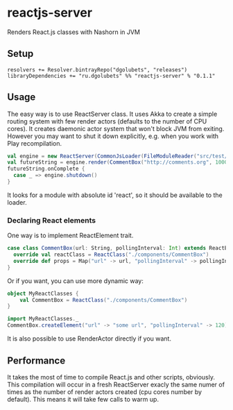 # reactjs-server
Renders React.js classes with Nashorn in JVM

## Setup
```
resolvers += Resolver.bintrayRepo("dgolubets", "releases")
libraryDependencies += "ru.dgolubets" %% "reactjs-server" % "0.1.1"
```

## Usage
The easy way is to use ReactServer class. It uses Akka to create a simple routing system with few render actors (defaults to the number of CPU cores). It creates daemonic actor system that won't block JVM from exiting. However you may want to shut it down explicitly, e.g. when you work with Play recompilation.
```scala
val engine = new ReactServer(CommonJsLoader(FileModuleReader("src/test/javascript/")))
val futureString = engine.render(CommentBox("http://comments.org", 1000))
futureString.onComplete {
  case _ => engine.shutdown()
}
```
It looks for a module with absolute id 'react', so it should be available to the loader.

### Declaring React elements
One way is to implement ReactElement trait.
```scala
case class CommentBox(url: String, pollingInterval: Int) extends ReactElement {
  override val reactClass = ReactClass("./components/CommentBox")
  override def props = Map("url" -> url, "pollingInterval" -> pollingInterval)
}
```

Or if you want, you can use more dynamic way:
```scala
object MyReactClasses {
	val CommentBox = ReactClass("./components/CommentBox")
}

import MyReactClasses._
CommentBox.createElement("url" -> "some url", "pollingInterval" -> 120)
```

It is also possible to use RenderActor directly if you want.

## Performance
It takes the most of time to compile React.js and other scripts, obviously. This compilation will occur in a fresh ReactServer exacly the same numer of times as the number of render actors created (cpu cores number by default). This means it will take few calls to warm up.

